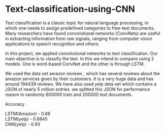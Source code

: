 # Text-classification-using-CNN
Text classification is a classic topic for natural language processing, in which one needs to assign predefined categories to free-text documents.
Many researchers have found convolutional networks (ConvNets) are useful in extracting information from raw signals, ranging from computer vision applications to speech recognition and others. 

In this project, we applied convolutional networks to text classification. Our main objective is to classify the text. In this we intend to compare using 2 models. One is word-based ConvNet and the other is through LSTM.

We used the data set amazon reviews , which has several reviews about the amazon services given by their customers. It is a very huge data and has around 194439 reviews.
We have also used yelp data set which contains a JSON of nearly 5 million entries. we splitted this JSON for performance reason to randomly 600000 train and 200000 test documents.

  Accuracy 
  
  LSTM(Amazon) - 0.88  
  LSTM(yelp) - 0.8845   
  CNN(yelp) - 0.93
                      
 
 
 
 
